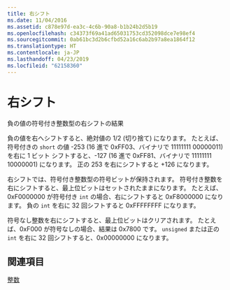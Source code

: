 ```yaml
---
title: 右シフト
ms.date: 11/04/2016
ms.assetid: c878e97d-ea3c-4c6b-90a8-b1b24b2d5b19
ms.openlocfilehash: c34373f69a41ad65031753cd352098dce7e98ef4
ms.sourcegitcommit: 0ab61bc3d2b6cfbd52a16c6ab2b97a8ea1864f12
ms.translationtype: HT
ms.contentlocale: ja-JP
ms.lasthandoff: 04/23/2019
ms.locfileid: "62158360"
---
```

# <a name="right-shifts"></a>右シフト

負の値の符号付き整数型の右シフトの結果

負の値を右へシフトすると、絶対値の 1/2 (切り捨て) になります。 たとえば、符号付きの `short` の値 -253 (16 進で 0xFF03、バイナリで 11111111 00000011) を右に 1 ビット シフトすると、-127 (16 進で 0xFF81、バイナリで 11111111 10000001) になります。 正の 253 を右にシフトすると +126 になります。

右シフトでは、符号付き整数型の符号ビットが保持されます。 符号付き整数を右にシフトすると、最上位ビットはセットされたままになります。 たとえば、0xF0000000 が符号付き `int` の場合、右にシフトすると 0xF8000000 になります。 負の `int` を右に 32 回シフトすると 0xFFFFFFFF になります。

符号なし整数を右にシフトすると、最上位ビットはクリアされます。 たとえば、0xF000 が符号なしの場合、結果は 0x7800 です。 `unsigned` または正の `int` を右に 32 回シフトすると、0x00000000 になります。

## <a name="see-also"></a>関連項目

[整数](../c-language/integers.md)
